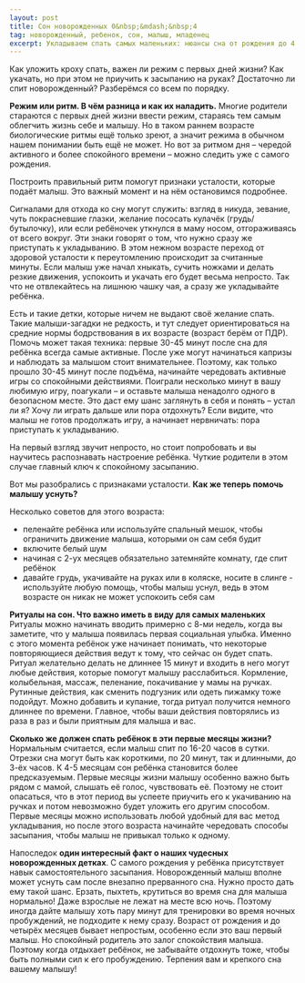 ```yaml
---
layout: post
title: Сон новорожденных 0&nbsp;&mdash;&nbsp;4
tag: новорожденный, ребенок, сон, малыш, младенец
excerpt: Укладываем спать самых маленьких: нюансы сна от рождения до 4 месяцев
---
```


Как уложить кроху спать, важен ли режим с первых дней жизни? Как укачать, но при этом не приучить к засыпанию на руках? Достаточно ли спит новорожденный? Разберёмся со всем по порядку. 

**Режим или ритм. В чём разница и как их наладить.** 
Многие родители стараются с первых дней жизни ввести режим, стараясь тем самым облегчить жизнь себе и малышу. Но в таком раннем возрасте биологические ритмы ещё только зреют, а значит режима в обычном нашем понимании быть ещё не может. Но вот за ритмом дня – чередой активного и более спокойного времени – можно следить уже с самого рождения. 

Построить правильный ритм помогут признаки усталости, которые подаёт малыш. Это важный момент и на нём остановимся подробнее. 

Сигналами для отхода ко сну могут служить: взгляд в никуда, зевание, чуть покрасневшие глазки, желание пососать кулачёк (грудь/бутылочку), или если ребёночек уткнулся в маму носом, отгораживаясь от всего вокруг. Эти знаки говорят о том, что нужно сразу же приступать к укладыванию. В этом нежном возрасте переход от здоровой усталости к переутомлению происходит за считанные минуты. Если малыш уже начал хныкать, сучить ножками и делать резкие движения, успокоить и укачать его будет весьма непросто. Так что не отвлекайтесь на лишнюю чашку чая, а сразу же укладывайте ребёнка. 

Есть и такие детки, которые ничем не выдают своё желание спать. Такие малыши-загадки не редкость, и тут следует ориентироваться на средние нормы бодрствования в их возрасте (возраст берём от ПДР). Помочь может такая техника: первые 30-45 минут после сна для ребёнка всегда самые активные. После уже могут начинаться капризы и наблюдать за малышом стоит внимательнее. Поэтому, как только прошло 30-45 минут после подъёма, начинайте чередовать активные игры со спокойными действиями. Поиграли несколько минут в вашу любимую игру, поагукали – и оставьте малыша ненадолго одного в безопасном месте. Это даст ему шанс заглянуть в себя и понять – устал ли я? Хочу ли играть дальше или пора отдохнуть? Если видите, что малыш не готов продолжать игру, а начинает нервничать: пора приступать к укладыванию.

На первый взгляд звучит непросто, но стоит попробовать и вы научитесь распознавать настроение ребёнка. Чуткие родители в этом случае главный ключ к спокойному засыпанию. 

Вот мы разобрались с признаками усталости. **Как же теперь помочь малышу уснуть?**

Несколько советов для этого возраста: 
- пеленайте ребёнка или используйте спальный мешок, чтобы ограничить движение малыша, которыми он сам себя будит
- включите белый шум 
- начиная с 2-ух месяцев обязательно затемняйте комнату, где спит ребёнок
- давайте грудь, укачивайте на руках или в коляске, носите в слинге - используйте любую помощь, чтобы малыш уснул, ведь в этом возрасте он никак не может успокоить себя сам

**Ритуалы на сон. Что важно иметь в виду для самых маленьких**
Ритуалы можно начинать вводить примерно с 8-ми недель, когда вы заметите, что у малыша появилась первая социальная улыбка. Именно с этого момента ребёнок уже начинает понимать, что некоторые повторяющиеся действия ведут к тому, что сейчас он будет спать. Ритуал желательно делать не длиннее 15 минут и входить в него могут любые действия, которые помогут малышу расслабиться. Кормление, колыбельная, массаж, пеленание, покачивание у мамы на ручках. Рутинные действия, как сменить подгузник или одеть пижамку тоже подойдут. Можно добавить и купание, тогда ритуал получится немного длиннее по времени. Главное, чтобы ваши действия повторялись из раза в раз и были приятным для малыша и вас.

**Сколько же должен спать ребёнок в эти первые месяцы жизни?**
Нормальным считается, если малыш спит по 16-20 часов в сутки. Отрезки сна могут быть как короткими, по 20 минут, так и длинными, до 3-ёх часов. К 4-5 месяцам сон ребёнка становится более предсказуемым. 
Первые месяцы жизни малышу особенно важно быть рядом с мамой, слышать её голос, чувствовать её. Поэтому не стоит опасаться, что в этот период вы успеете приучить его к укачиванию на ручках и потом невозможно будет уложить его другим способом. Первые месяцы можно использовать любой удобный для вас метод укладывания, но после этого возраста начинайте чередовать способы засыпания, чтобы малыш не привыкал только к одному. 

Напоследок **один интересный факт о наших чудесных новорожденных детках**. С самого рождения у ребёнка присутствует навык самостоятельного засыпания. Новорожденный малыш вполне может уснуть сам после внезапно прерванного сна. Нужно просто дать ему такой шанс. Ерзать, пыхтеть, крутиться во время сна для малыша нормально! Даже взрослые не лежат на месте всю ночь. Поэтому иногда дайте малышу хоть пару минут для тренировки во время ночных пробуждений, не подходите к нему сразу.
Возраст от рождения и до четырёх месяцев бывает непростым, особенно если это ваш первый малыш. Но спокойный родитель это залог спокойствия малыша. Поэтому когда отдыхает ребёнок, не забывайте отдохнуть тоже, чтобы быть полными сил к его пробуждению. Терпения вам и крепкого сна вашему малышу!
